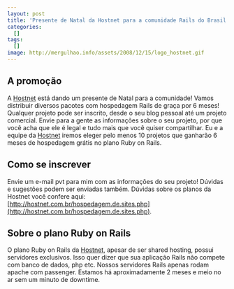 ```yaml
---
layout: post
title: 'Presente de Natal da Hostnet para a comunidade Rails do Brasil'
categories:
  []
tags:
  []
image: http://mergulhao.info/assets/2008/12/15/logo_hostnet.gif
---
```


A promoção
----------

A [Hostnet][] está dando um presente de Natal para a comunidade! Vamos distribuir diversos pacotes com hospedagem Rails de graça por 6 meses! Qualquer projeto pode ser inscrito, desde o seu blog pessoal até um projeto comercial. Envie para a gente as informações sobre o seu projeto, por que você acha que ele é legal e tudo mais que você quiser compartilhar. Eu e a equipe da [Hostnet][] iremos eleger pelo menos 10 projetos que ganharão 6 meses de hospedagem grátis no plano Ruby on Rails.

Como se inscrever
-----------------

Envie um e-mail pvt para mim com as informações do seu projeto! Dúvidas e sugestões podem ser enviadas também. Dúvidas sobre os planos da Hostnet você confere aqui: [http://hostnet.com.br/hospedagem.de.sites.php](http://hostnet.com.br/hospedagem.de.sites.php).

Sobre o plano Ruby on Rails
---------------------------

O plano Ruby on Rails da [Hostnet][], apesar de ser shared hosting, possui servidores exclusivos. Isso quer dizer que sua aplicação Rails não compete com banco de dados, php etc. Nossos servidores Rails apenas rodam apache com passenger. Estamos há aproximadamente 2 meses e meio no ar sem um minuto de downtime.

[Hostnet]: http://www.hostnet.com.br
[Phusion]: http://www.phusion.nl/
